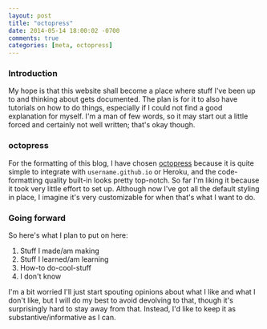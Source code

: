 ```yaml
---
layout: post
title: "octopress"
date: 2014-05-14 18:00:02 -0700
comments: true
categories: [meta, octopress]
---
```


### Introduction

My hope is that this website shall become a place where stuff I've been up to
and thinking about gets documented. The plan is for it to also have tutorials
on how to do things, especially if I could not find a good explanation for
myself. I'm a man of few words, so it may start out a little forced and
certainly not well written; that's okay though.

<!-- more -->

### octopress

For the formatting of this blog, I have chosen
[octopress][octlink] because it is quite simple to integrate
with `username.github.io` or Heroku, and the code-formatting quality built-in
looks pretty top-notch. So far I'm liking it because it took very little
effort to set up. Although now I've got all the default styling in place,
I imagine it's very customizable for when that's what I want to do.

[octlink]: (http://octopress.org/)

### Going forward

So here's what I plan to put on here:

1. Stuff I made/am making
2. Stuff I learned/am learning
3. How-to do-cool-stuff
4. I don't know

I'm a bit worried I'll just start spouting opinions about what I like and what
I don't like, but I will do my best to avoid devolving to that, though it's
surprisingly hard to stay away from that.  Instead, I'd like to keep it as
substantive/informative as I can.
